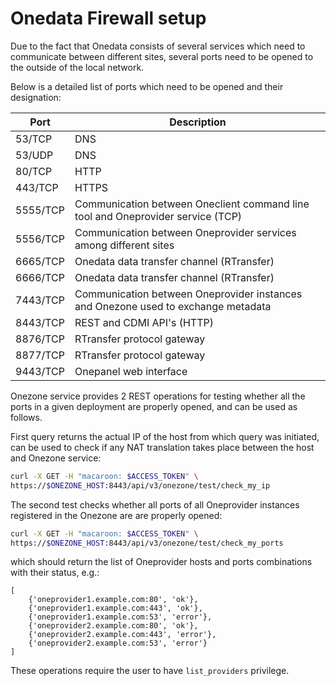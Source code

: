 # Onedata Firewall setup

Due to the fact that Onedata consists of several services which need to communicate between different sites, several ports need to be opened to the outside of the local network.

Below is a detailed list of ports which need to be opened and their designation:

| Port      |  Description |
|-----------|--------------|
| 53/TCP    |  DNS    |
| 53/UDP    |  DNS    |
| 80/TCP    | HTTP    |
| 443/TCP   | HTTPS   |
| 5555/TCP  | Communication between Oneclient command line tool and Oneprovider service (TCP) |
| 5556/TCP  | Communication between Oneprovider services among different sites |
| 6665/TCP  | Onedata data transfer channel (RTransfer) |
| 6666/TCP  | Onedata data transfer channel (RTransfer) |
| 7443/TCP  | Communication between Oneprovider instances and Onezone used to exchange metadata  |
| 8443/TCP  | REST and CDMI API's  (HTTP) |
| 8876/TCP  | RTransfer protocol gateway |
| 8877/TCP  | RTransfer protocol gateway |
| 9443/TCP  | Onepanel web interface |


Onezone service provides 2 REST operations for testing whether all the ports in a given deployment are properly opened, and can be used as follows.

First query returns the actual IP of the host from which query was initiated, can be used to check if any NAT translation takes place between the host and Onezone service:
```bash
curl -X GET -H "macaroon: $ACCESS_TOKEN" \
https://$ONEZONE_HOST:8443/api/v3/onezone/test/check_my_ip
```

The second test checks whether all ports of all Oneprovider instances registered in the Onezone are are properly opened:
```bash
curl -X GET -H "macaroon: $ACCESS_TOKEN" \
https://$ONEZONE_HOST:8443/api/v3/onezone/test/check_my_ports
```
which should return the list of Oneprovider hosts and ports combinations with their status, e.g.:
```
[
    {'oneprovider1.example.com:80', 'ok'},
    {'oneprovider1.example.com:443', 'ok'},
    {'oneprovider1.example.com:53', 'error'},
    {'oneprovider2.example.com:80', 'ok'},
    {'oneprovider2.example.com:443', 'error'},
    {'oneprovider2.example.com:53', 'error'}
]
```

These operations require the user to have `list_providers` privilege.


